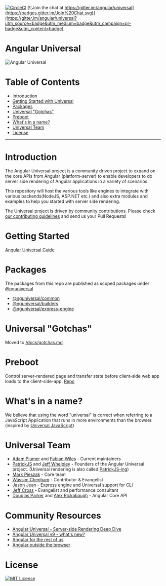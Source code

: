 [![CircleCI](https://circleci.com/gh/angular/universal/tree/main.svg?style=shield)](https://circleci.com/gh/angular/universal/tree/main)
[![Join the chat at https://gitter.im/angular/universal](https://badges.gitter.im/Join%20Chat.svg)](https://gitter.im/angular/universal?utm_source=badge&utm_medium=badge&utm_campaign=pr-badge&utm_content=badge)

# Angular Universal

![Angular Universal](https://angular.io/generated/images/marketing/concept-icons/universal.png)

# Table of Contents

- [Introduction](#introduction)
- [Getting Started with Universal](#getting-started)
- [Packages](#packages)
- [Universal "Gotchas"](#universal-gotchas)
- [Preboot](#preboot)
- [What's in a name?](#whats-in-a-name)
- [Universal Team](#universal-team)
- [License](#license)

---

# Introduction

The Angular Universal project is a community driven project to expand on the core APIs from Angular (platform-server) to enable developers to do server side rendering of Angular applications in a variety of scenarios.

This repository will host the various tools like engines to integrate with various backends(NodeJS, ASP.NET etc.) and also extra modules and examples to help you started with server side rendering.

The Universal project is driven by community contributions. Please check [our contributing guidelines](https://github.com/angular/universal/blob/main/CONTRIBUTING.md) and send us your Pull Requests!

# Getting Started

[Angular Universal Guide](https://angular.io/guide/universal)

# Packages

The packages from this repo are published as scoped packages under [@nguniversal](https://www.npmjs.com/search?q=%40nguniversal)

- [@nguniversal/common](/modules/common/README.md)
- [@nguniversal/builders](/modules/builders/README.md)
- [@nguniversal/express-engine](/modules/express-engine/README.md)

# Universal "Gotchas"

Moved to [/docs/gotchas.md](/docs/gotchas.md)

# Preboot

Control server-rendered page and transfer state before client-side web app loads to the client-side-app. [Repo](https://github.com/angular/preboot)

# What's in a name?

We believe that using the word "universal" is correct when referring to a JavaScript Application that runs in more environments than the browser. (inspired by [Universal JavaScript](https://medium.com/@mjackson/universal-javascript-4761051b7ae9))

# Universal Team

- [Adam Plumer](https://github.com/CaerusKaru) and [Fabian Wiles](https://github.com/Toxicable) - Current maintainers
- [PatrickJS](https://twitter.com/gdi2290) and [Jeff Whelpley](https://twitter.com/jeffwhelpley) - Founders of the Angular Universal project. (Universal rendering is also called [PatrickJS-ing](https://twitter.com/jeffbcross/status/846512930971516928))
- [Mark Pieszak](https://twitter.com/MarkPieszak) - Core team
- [Wassim Chegham](https://twitter.com/manekinekko) - Contributor & Evangelist
- [Jason Jean](https://github.com/FrozenPandaz) - Express engine and Universal support for CLI
- [Jeff Cross](https://twitter.com/jeffbcross) - Evangelist and performance consultant
- [Douglas Parker](https://github.com/dgp1130) and [Alex Rickabaugh](https://github.com/alxhub) - Angular Core API

# Community Resources

- [Angular Universal - Server-side Rendering Deep Dive](https://trilon.io/blog/angular-universal-server-side-rendering-deep-dive)
- [Angular Universal v9 - what's new?](https://trilon.io/blog/angular-universal-v9-whats-new)
- [Angular for the rest of us](https://medium.com/google-developer-experts/angular-universal-for-the-rest-of-us-922ca8bac84)
- [Angular outside the browser](http://slides.com/wassimchegham/angular2-universal#/)

# License

[![MIT License](https://img.shields.io/badge/license-MIT-blue.svg?style=flat)](/LICENSE)
